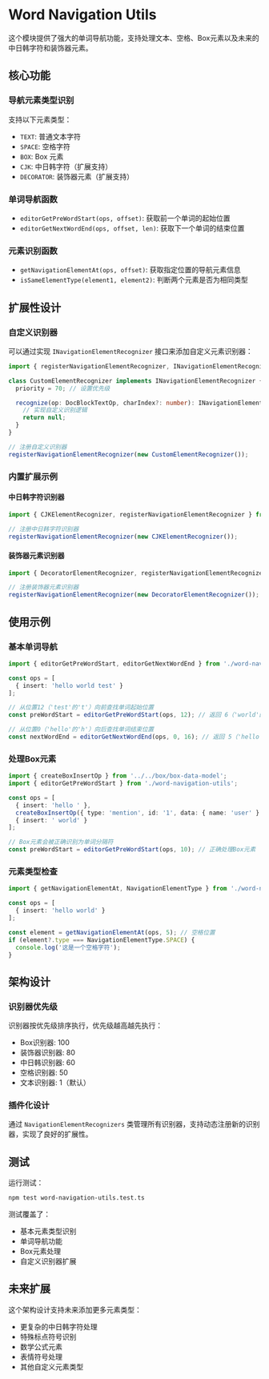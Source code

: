 # Word Navigation Utils

这个模块提供了强大的单词导航功能，支持处理文本、空格、Box元素以及未来的中日韩字符和装饰器元素。

## 核心功能

### 导航元素类型识别

支持以下元素类型：
- `TEXT`: 普通文本字符
- `SPACE`: 空格字符
- `BOX`: Box 元素
- `CJK`: 中日韩字符（扩展支持）
- `DECORATOR`: 装饰器元素（扩展支持）

### 单词导航函数

- `editorGetPreWordStart(ops, offset)`: 获取前一个单词的起始位置
- `editorGetNextWordEnd(ops, offset, len)`: 获取下一个单词的结束位置

### 元素识别函数

- `getNavigationElementAt(ops, offset)`: 获取指定位置的导航元素信息
- `isSameElementType(element1, element2)`: 判断两个元素是否为相同类型

## 扩展性设计

### 自定义识别器

可以通过实现 `INavigationElementRecognizer` 接口来添加自定义元素识别器：

```typescript
import { registerNavigationElementRecognizer, INavigationElementRecognizer } from './word-navigation-utils';

class CustomElementRecognizer implements INavigationElementRecognizer {
  priority = 70; // 设置优先级

  recognize(op: DocBlockTextOp, charIndex?: number): INavigationElement | null {
    // 实现自定义识别逻辑
    return null;
  }
}

// 注册自定义识别器
registerNavigationElementRecognizer(new CustomElementRecognizer());
```

### 内置扩展示例

#### 中日韩字符识别器

```typescript
import { CJKElementRecognizer, registerNavigationElementRecognizer } from './word-navigation-utils';

// 注册中日韩字符识别器
registerNavigationElementRecognizer(new CJKElementRecognizer());
```

#### 装饰器元素识别器

```typescript
import { DecoratorElementRecognizer, registerNavigationElementRecognizer } from './word-navigation-utils';

// 注册装饰器元素识别器
registerNavigationElementRecognizer(new DecoratorElementRecognizer());
```

## 使用示例

### 基本单词导航

```typescript
import { editorGetPreWordStart, editorGetNextWordEnd } from './word-navigation-utils';

const ops = [
  { insert: 'hello world test' }
];

// 从位置12（'test'的't'）向前查找单词起始位置
const preWordStart = editorGetPreWordStart(ops, 12); // 返回 6（'world'的起始位置）

// 从位置0（'hello'的'h'）向后查找单词结束位置
const nextWordEnd = editorGetNextWordEnd(ops, 0, 16); // 返回 5（'hello'的结束位置）
```

### 处理Box元素

```typescript
import { createBoxInsertOp } from '../../box/box-data-model';
import { editorGetPreWordStart } from './word-navigation-utils';

const ops = [
  { insert: 'hello ' },
  createBoxInsertOp({ type: 'mention', id: '1', data: { name: 'user' } }),
  { insert: ' world' }
];

// Box元素会被正确识别为单词分隔符
const preWordStart = editorGetPreWordStart(ops, 10); // 正确处理Box元素
```

### 元素类型检查

```typescript
import { getNavigationElementAt, NavigationElementType } from './word-navigation-utils';

const ops = [
  { insert: 'hello world' }
];

const element = getNavigationElementAt(ops, 5); // 空格位置
if (element?.type === NavigationElementType.SPACE) {
  console.log('这是一个空格字符');
}
```

## 架构设计

### 识别器优先级

识别器按优先级排序执行，优先级越高越先执行：
- Box识别器: 100
- 装饰器识别器: 80
- 中日韩识别器: 60
- 空格识别器: 50
- 文本识别器: 1（默认）

### 插件化设计

通过 `NavigationElementRecognizers` 类管理所有识别器，支持动态注册新的识别器，实现了良好的扩展性。

## 测试

运行测试：
```bash
npm test word-navigation-utils.test.ts
```

测试覆盖了：
- 基本元素类型识别
- 单词导航功能
- Box元素处理
- 自定义识别器扩展

## 未来扩展

这个架构设计支持未来添加更多元素类型：
- 更复杂的中日韩字符处理
- 特殊标点符号识别
- 数学公式元素
- 表情符号处理
- 其他自定义元素类型